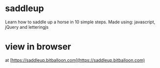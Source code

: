 # saddleup
Learn how to saddle up a horse in 10 simple steps. Made using: javascript, jQuery and letteringjs

# view in browser
at [https://saddleup.bitballoon.com](https://saddleup.bitballoon.com)
